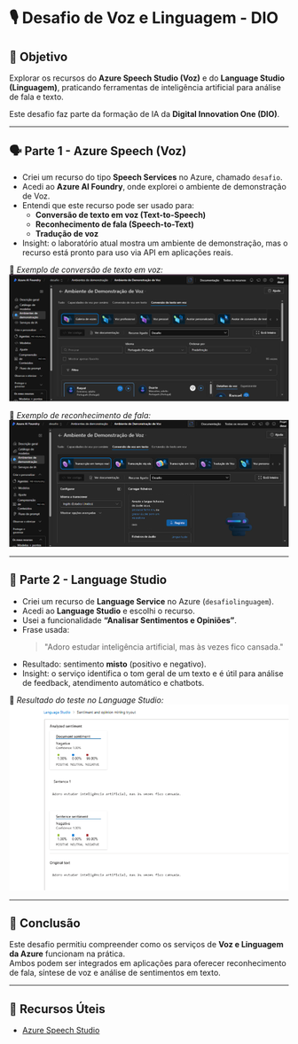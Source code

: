 # 🎙️ Desafio de Voz e Linguagem - DIO

## 🧠 Objetivo
Explorar os recursos do **Azure Speech Studio (Voz)** e do **Language Studio (Linguagem)**, praticando ferramentas de inteligência artificial para análise de fala e texto.

Este desafio faz parte da formação de IA da **Digital Innovation One (DIO)**.

---

## 🗣️ Parte 1 - Azure Speech (Voz)
- Criei um recurso do tipo **Speech Services** no Azure, chamado `desafio`.
- Acedi ao **Azure AI Foundry**, onde explorei o ambiente de demonstração de Voz.
- Entendi que este recurso pode ser usado para:
  - **Conversão de texto em voz (Text-to-Speech)**  
  - **Reconhecimento de fala (Speech-to-Text)**  
  - **Tradução de voz**
- Insight: o laboratório atual mostra um ambiente de demonstração, mas o recurso está pronto para uso via API em aplicações reais.

📸 *Exemplo de conversão de texto em voz:*
![Texto em Voz](images/texto-em-voz.png)

📸 *Exemplo de reconhecimento de fala:*
![Voz em Texto](images/voz-em-texto.png)

---

## 💬 Parte 2 - Language Studio
- Criei um recurso de **Language Service** no Azure (`desafiolinguagem`).
- Acedi ao **Language Studio** e escolhi o recurso.
- Usei a funcionalidade **“Analisar Sentimentos e Opiniões”**.
- Frase usada:  
  > "Adoro estudar inteligência artificial, mas às vezes fico cansada."
- Resultado: sentimento **misto** (positivo e negativo).
- Insight: o serviço identifica o tom geral de um texto e é útil para análise de feedback, atendimento automático e chatbots.

📸 *Resultado do teste no Language Studio:*
![Resultado](images/resultado.png)

---

## 📘 Conclusão
Este desafio permitiu compreender como os serviços de **Voz e Linguagem da Azure** funcionam na prática.  
Ambos podem ser integrados em aplicações para oferecer reconhecimento de fala, síntese de voz e análise de sentimentos em texto.

---

## 🔗 Recursos Úteis
- [Azure Speech Studio](https://speech.microsoft.c)
